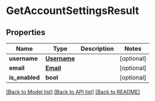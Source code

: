 # GetAccountSettingsResult

## Properties
Name | Type | Description | Notes
------------ | ------------- | ------------- | -------------
**username** | [**Username**](Username.md) |  | [optional] 
**email** | [**Email**](Email.md) |  | [optional] 
**is_enabled** | **bool** |  | [optional] 

[[Back to Model list]](../README.md#documentation-for-models) [[Back to API list]](../README.md#documentation-for-api-endpoints) [[Back to README]](../README.md)


